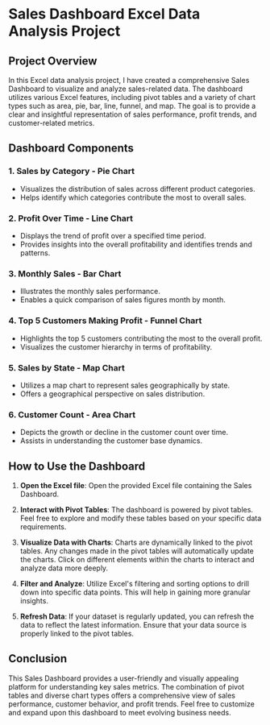 # Sales Dashboard Excel Data Analysis Project

## Project Overview

In this Excel data analysis project, I have created a comprehensive Sales Dashboard to visualize and analyze sales-related data. The dashboard utilizes various Excel features, including pivot tables and a variety of chart types such as area, pie, bar, line, funnel, and map. The goal is to provide a clear and insightful representation of sales performance, profit trends, and customer-related metrics.

## Dashboard Components

### 1. **Sales by Category - Pie Chart**

   - Visualizes the distribution of sales across different product categories.
   - Helps identify which categories contribute the most to overall sales.

### 2. **Profit Over Time - Line Chart**

   - Displays the trend of profit over a specified time period.
   - Provides insights into the overall profitability and identifies trends and patterns.

### 3. **Monthly Sales - Bar Chart**

   - Illustrates the monthly sales performance.
   - Enables a quick comparison of sales figures month by month.

### 4. **Top 5 Customers Making Profit - Funnel Chart**

   - Highlights the top 5 customers contributing the most to the overall profit.
   - Visualizes the customer hierarchy in terms of profitability.

### 5. **Sales by State - Map Chart**

   - Utilizes a map chart to represent sales geographically by state.
   - Offers a geographical perspective on sales distribution.

### 6. **Customer Count - Area Chart**

   - Depicts the growth or decline in the customer count over time.
   - Assists in understanding the customer base dynamics.

## How to Use the Dashboard

1. **Open the Excel file**: Open the provided Excel file containing the Sales Dashboard.

2. **Interact with Pivot Tables**: The dashboard is powered by pivot tables. Feel free to explore and modify these tables based on your specific data requirements.

3. **Visualize Data with Charts**: Charts are dynamically linked to the pivot tables. Any changes made in the pivot tables will automatically update the charts. Click on different elements within the charts to interact and analyze data more deeply.

4. **Filter and Analyze**: Utilize Excel's filtering and sorting options to drill down into specific data points. This will help in gaining more granular insights.

5. **Refresh Data**: If your dataset is regularly updated, you can refresh the data to reflect the latest information. Ensure that your data source is properly linked to the pivot tables.

## Conclusion

This Sales Dashboard provides a user-friendly and visually appealing platform for understanding key sales metrics. The combination of pivot tables and diverse chart types offers a comprehensive view of sales performance, customer behavior, and profit trends. Feel free to customize and expand upon this dashboard to meet evolving business needs.
